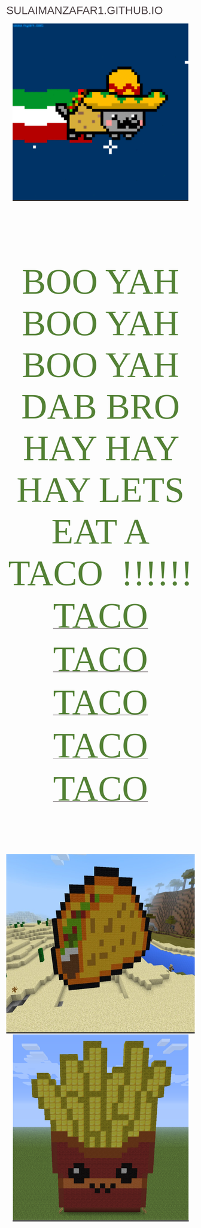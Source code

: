 # sulaimanzafar1.github.io

<html xmlns:v="urn:schemas-microsoft-com:vml"
xmlns:o="urn:schemas-microsoft-com:office:office"
xmlns:w="urn:schemas-microsoft-com:office:word"
xmlns:m="http://schemas.microsoft.com/office/2004/12/omml"
xmlns="http://www.w3.org/TR/REC-html40">

<head>
<meta http-equiv=Content-Type content="text/html; charset=unicode">
<meta name=ProgId content=Word.Document>
<meta name=Generator content="Microsoft Word 15">
<meta name=Originator content="Microsoft Word 15">
<link rel=File-List href="blackninja_website.fld/filelist.xml">
<link rel=Edit-Time-Data href="blackninja_website.fld/editdata.mso">
<!--[if !mso]>
<style>
v\:* {behavior:url(#default#VML);}
o\:* {behavior:url(#default#VML);}
w\:* {behavior:url(#default#VML);}
.shape {behavior:url(#default#VML);}
</style>
<![endif]-->
<link rel=themeData href="blackninja_website.fld/themedata.thmx">
<link rel=colorSchemeMapping
href="blackninja_website.fld/colorschememapping.xml">
<!--[if gte mso 9]><xml>
 <w:WordDocument>
  <w:SpellingState>Clean</w:SpellingState>
  <w:TrackMoves>false</w:TrackMoves>
  <w:TrackFormatting/>
  <w:ValidateAgainstSchemas/>
  <w:SaveIfXMLInvalid>false</w:SaveIfXMLInvalid>
  <w:IgnoreMixedContent>false</w:IgnoreMixedContent>
  <w:AlwaysShowPlaceholderText>false</w:AlwaysShowPlaceholderText>
  <w:DoNotPromoteQF/>
  <w:LidThemeOther>EN-US</w:LidThemeOther>
  <w:LidThemeAsian>X-NONE</w:LidThemeAsian>
  <w:LidThemeComplexScript>X-NONE</w:LidThemeComplexScript>
  <w:Compatibility>
   <w:BreakWrappedTables/>
   <w:SplitPgBreakAndParaMark/>
  </w:Compatibility>
  <w:BrowserLevel>MicrosoftInternetExplorer4</w:BrowserLevel>
  <m:mathPr>
   <m:mathFont m:val="Cambria Math"/>
   <m:brkBin m:val="before"/>
   <m:brkBinSub m:val="&#45;-"/>
   <m:smallFrac m:val="off"/>
   <m:dispDef/>
   <m:lMargin m:val="0"/>
   <m:rMargin m:val="0"/>
   <m:defJc m:val="centerGroup"/>
   <m:wrapIndent m:val="1440"/>
   <m:intLim m:val="subSup"/>
   <m:naryLim m:val="undOvr"/>
  </m:mathPr></w:WordDocument>
</xml><![endif]--><!--[if gte mso 9]><xml>
 <w:LatentStyles DefLockedState="false" DefUnhideWhenUsed="false"
  DefSemiHidden="false" DefQFormat="false" DefPriority="99"
  LatentStyleCount="375">
  <w:LsdException Locked="false" Priority="0" QFormat="true" Name="Normal"/>
  <w:LsdException Locked="false" Priority="9" QFormat="true" Name="heading 1"/>
  <w:LsdException Locked="false" Priority="9" QFormat="true" Name="heading 2"/>
  <w:LsdException Locked="false" Priority="9" QFormat="true" Name="heading 3"/>
  <w:LsdException Locked="false" Priority="9" QFormat="true" Name="heading 4"/>
  <w:LsdException Locked="false" Priority="9" QFormat="true" Name="heading 5"/>
  <w:LsdException Locked="false" Priority="9" QFormat="true" Name="heading 6"/>
  <w:LsdException Locked="false" Priority="9" QFormat="true" Name="heading 7"/>
  <w:LsdException Locked="false" Priority="9" QFormat="true" Name="heading 8"/>
  <w:LsdException Locked="false" Priority="9" QFormat="true" Name="heading 9"/>
  <w:LsdException Locked="false" SemiHidden="true" UnhideWhenUsed="true"
   Name="index 1"/>
  <w:LsdException Locked="false" SemiHidden="true" UnhideWhenUsed="true"
   Name="index 2"/>
  <w:LsdException Locked="false" SemiHidden="true" UnhideWhenUsed="true"
   Name="index 3"/>
  <w:LsdException Locked="false" SemiHidden="true" UnhideWhenUsed="true"
   Name="index 4"/>
  <w:LsdException Locked="false" SemiHidden="true" UnhideWhenUsed="true"
   Name="index 5"/>
  <w:LsdException Locked="false" SemiHidden="true" UnhideWhenUsed="true"
   Name="index 6"/>
  <w:LsdException Locked="false" SemiHidden="true" UnhideWhenUsed="true"
   Name="index 7"/>
  <w:LsdException Locked="false" SemiHidden="true" UnhideWhenUsed="true"
   Name="index 8"/>
  <w:LsdException Locked="false" SemiHidden="true" UnhideWhenUsed="true"
   Name="index 9"/>
  <w:LsdException Locked="false" Priority="39" SemiHidden="true"
   UnhideWhenUsed="true" Name="toc 1"/>
  <w:LsdException Locked="false" Priority="39" SemiHidden="true"
   UnhideWhenUsed="true" Name="toc 2"/>
  <w:LsdException Locked="false" Priority="39" SemiHidden="true"
   UnhideWhenUsed="true" Name="toc 3"/>
  <w:LsdException Locked="false" Priority="39" SemiHidden="true"
   UnhideWhenUsed="true" Name="toc 4"/>
  <w:LsdException Locked="false" Priority="39" SemiHidden="true"
   UnhideWhenUsed="true" Name="toc 5"/>
  <w:LsdException Locked="false" Priority="39" SemiHidden="true"
   UnhideWhenUsed="true" Name="toc 6"/>
  <w:LsdException Locked="false" Priority="39" SemiHidden="true"
   UnhideWhenUsed="true" Name="toc 7"/>
  <w:LsdException Locked="false" Priority="39" SemiHidden="true"
   UnhideWhenUsed="true" Name="toc 8"/>
  <w:LsdException Locked="false" Priority="39" SemiHidden="true"
   UnhideWhenUsed="true" Name="toc 9"/>
  <w:LsdException Locked="false" SemiHidden="true" UnhideWhenUsed="true"
   Name="Normal Indent"/>
  <w:LsdException Locked="false" SemiHidden="true" UnhideWhenUsed="true"
   Name="footnote text"/>
  <w:LsdException Locked="false" SemiHidden="true" UnhideWhenUsed="true"
   Name="annotation text"/>
  <w:LsdException Locked="false" SemiHidden="true" UnhideWhenUsed="true"
   Name="header"/>
  <w:LsdException Locked="false" SemiHidden="true" UnhideWhenUsed="true"
   Name="footer"/>
  <w:LsdException Locked="false" SemiHidden="true" UnhideWhenUsed="true"
   Name="index heading"/>
  <w:LsdException Locked="false" Priority="35" QFormat="true" Name="caption"/>
  <w:LsdException Locked="false" SemiHidden="true" UnhideWhenUsed="true"
   Name="table of figures"/>
  <w:LsdException Locked="false" SemiHidden="true" UnhideWhenUsed="true"
   Name="envelope address"/>
  <w:LsdException Locked="false" SemiHidden="true" UnhideWhenUsed="true"
   Name="envelope return"/>
  <w:LsdException Locked="false" SemiHidden="true" UnhideWhenUsed="true"
   Name="footnote reference"/>
  <w:LsdException Locked="false" SemiHidden="true" UnhideWhenUsed="true"
   Name="annotation reference"/>
  <w:LsdException Locked="false" SemiHidden="true" UnhideWhenUsed="true"
   Name="line number"/>
  <w:LsdException Locked="false" SemiHidden="true" UnhideWhenUsed="true"
   Name="page number"/>
  <w:LsdException Locked="false" SemiHidden="true" UnhideWhenUsed="true"
   Name="endnote reference"/>
  <w:LsdException Locked="false" SemiHidden="true" UnhideWhenUsed="true"
   Name="endnote text"/>
  <w:LsdException Locked="false" SemiHidden="true" UnhideWhenUsed="true"
   Name="table of authorities"/>
  <w:LsdException Locked="false" SemiHidden="true" UnhideWhenUsed="true"
   Name="macro"/>
  <w:LsdException Locked="false" SemiHidden="true" UnhideWhenUsed="true"
   Name="toa heading"/>
  <w:LsdException Locked="false" SemiHidden="true" UnhideWhenUsed="true"
   Name="List"/>
  <w:LsdException Locked="false" SemiHidden="true" UnhideWhenUsed="true"
   Name="List Bullet"/>
  <w:LsdException Locked="false" SemiHidden="true" UnhideWhenUsed="true"
   Name="List Number"/>
  <w:LsdException Locked="false" SemiHidden="true" UnhideWhenUsed="true"
   Name="List 2"/>
  <w:LsdException Locked="false" SemiHidden="true" UnhideWhenUsed="true"
   Name="List 3"/>
  <w:LsdException Locked="false" SemiHidden="true" UnhideWhenUsed="true"
   Name="List 4"/>
  <w:LsdException Locked="false" SemiHidden="true" UnhideWhenUsed="true"
   Name="List 5"/>
  <w:LsdException Locked="false" SemiHidden="true" UnhideWhenUsed="true"
   Name="List Bullet 2"/>
  <w:LsdException Locked="false" SemiHidden="true" UnhideWhenUsed="true"
   Name="List Bullet 3"/>
  <w:LsdException Locked="false" SemiHidden="true" UnhideWhenUsed="true"
   Name="List Bullet 4"/>
  <w:LsdException Locked="false" SemiHidden="true" UnhideWhenUsed="true"
   Name="List Bullet 5"/>
  <w:LsdException Locked="false" SemiHidden="true" UnhideWhenUsed="true"
   Name="List Number 2"/>
  <w:LsdException Locked="false" SemiHidden="true" UnhideWhenUsed="true"
   Name="List Number 3"/>
  <w:LsdException Locked="false" SemiHidden="true" UnhideWhenUsed="true"
   Name="List Number 4"/>
  <w:LsdException Locked="false" SemiHidden="true" UnhideWhenUsed="true"
   Name="List Number 5"/>
  <w:LsdException Locked="false" Priority="10" QFormat="true" Name="Title"/>
  <w:LsdException Locked="false" SemiHidden="true" UnhideWhenUsed="true"
   Name="Closing"/>
  <w:LsdException Locked="false" SemiHidden="true" UnhideWhenUsed="true"
   Name="Signature"/>
  <w:LsdException Locked="false" Priority="1" SemiHidden="true"
   UnhideWhenUsed="true" Name="Default Paragraph Font"/>
  <w:LsdException Locked="false" SemiHidden="true" UnhideWhenUsed="true"
   Name="Body Text"/>
  <w:LsdException Locked="false" SemiHidden="true" UnhideWhenUsed="true"
   Name="Body Text Indent"/>
  <w:LsdException Locked="false" SemiHidden="true" UnhideWhenUsed="true"
   Name="List Continue"/>
  <w:LsdException Locked="false" SemiHidden="true" UnhideWhenUsed="true"
   Name="List Continue 2"/>
  <w:LsdException Locked="false" SemiHidden="true" UnhideWhenUsed="true"
   Name="List Continue 3"/>
  <w:LsdException Locked="false" SemiHidden="true" UnhideWhenUsed="true"
   Name="List Continue 4"/>
  <w:LsdException Locked="false" SemiHidden="true" UnhideWhenUsed="true"
   Name="List Continue 5"/>
  <w:LsdException Locked="false" SemiHidden="true" UnhideWhenUsed="true"
   Name="Message Header"/>
  <w:LsdException Locked="false" Priority="11" QFormat="true" Name="Subtitle"/>
  <w:LsdException Locked="false" SemiHidden="true" UnhideWhenUsed="true"
   Name="Salutation"/>
  <w:LsdException Locked="false" SemiHidden="true" UnhideWhenUsed="true"
   Name="Date"/>
  <w:LsdException Locked="false" SemiHidden="true" UnhideWhenUsed="true"
   Name="Body Text First Indent"/>
  <w:LsdException Locked="false" SemiHidden="true" UnhideWhenUsed="true"
   Name="Body Text First Indent 2"/>
  <w:LsdException Locked="false" SemiHidden="true" UnhideWhenUsed="true"
   Name="Note Heading"/>
  <w:LsdException Locked="false" SemiHidden="true" UnhideWhenUsed="true"
   Name="Body Text 2"/>
  <w:LsdException Locked="false" SemiHidden="true" UnhideWhenUsed="true"
   Name="Body Text 3"/>
  <w:LsdException Locked="false" SemiHidden="true" UnhideWhenUsed="true"
   Name="Body Text Indent 2"/>
  <w:LsdException Locked="false" SemiHidden="true" UnhideWhenUsed="true"
   Name="Body Text Indent 3"/>
  <w:LsdException Locked="false" SemiHidden="true" UnhideWhenUsed="true"
   Name="Block Text"/>
  <w:LsdException Locked="false" SemiHidden="true" UnhideWhenUsed="true"
   Name="Hyperlink"/>
  <w:LsdException Locked="false" SemiHidden="true" UnhideWhenUsed="true"
   Name="FollowedHyperlink"/>
  <w:LsdException Locked="false" Priority="22" QFormat="true" Name="Strong"/>
  <w:LsdException Locked="false" Priority="20" QFormat="true" Name="Emphasis"/>
  <w:LsdException Locked="false" SemiHidden="true" UnhideWhenUsed="true"
   Name="Document Map"/>
  <w:LsdException Locked="false" SemiHidden="true" UnhideWhenUsed="true"
   Name="Plain Text"/>
  <w:LsdException Locked="false" SemiHidden="true" UnhideWhenUsed="true"
   Name="E-mail Signature"/>
  <w:LsdException Locked="false" SemiHidden="true" UnhideWhenUsed="true"
   Name="HTML Top of Form"/>
  <w:LsdException Locked="false" SemiHidden="true" UnhideWhenUsed="true"
   Name="HTML Bottom of Form"/>
  <w:LsdException Locked="false" SemiHidden="true" UnhideWhenUsed="true"
   Name="Normal (Web)"/>
  <w:LsdException Locked="false" SemiHidden="true" UnhideWhenUsed="true"
   Name="HTML Acronym"/>
  <w:LsdException Locked="false" SemiHidden="true" UnhideWhenUsed="true"
   Name="HTML Address"/>
  <w:LsdException Locked="false" SemiHidden="true" UnhideWhenUsed="true"
   Name="HTML Cite"/>
  <w:LsdException Locked="false" SemiHidden="true" UnhideWhenUsed="true"
   Name="HTML Code"/>
  <w:LsdException Locked="false" SemiHidden="true" UnhideWhenUsed="true"
   Name="HTML Definition"/>
  <w:LsdException Locked="false" SemiHidden="true" UnhideWhenUsed="true"
   Name="HTML Keyboard"/>
  <w:LsdException Locked="false" SemiHidden="true" UnhideWhenUsed="true"
   Name="HTML Preformatted"/>
  <w:LsdException Locked="false" SemiHidden="true" UnhideWhenUsed="true"
   Name="HTML Sample"/>
  <w:LsdException Locked="false" SemiHidden="true" UnhideWhenUsed="true"
   Name="HTML Typewriter"/>
  <w:LsdException Locked="false" SemiHidden="true" UnhideWhenUsed="true"
   Name="HTML Variable"/>
  <w:LsdException Locked="false" SemiHidden="true" UnhideWhenUsed="true"
   Name="Normal Table"/>
  <w:LsdException Locked="false" SemiHidden="true" UnhideWhenUsed="true"
   Name="annotation subject"/>
  <w:LsdException Locked="false" SemiHidden="true" UnhideWhenUsed="true"
   Name="No List"/>
  <w:LsdException Locked="false" SemiHidden="true" UnhideWhenUsed="true"
   Name="Outline List 1"/>
  <w:LsdException Locked="false" SemiHidden="true" UnhideWhenUsed="true"
   Name="Outline List 2"/>
  <w:LsdException Locked="false" SemiHidden="true" UnhideWhenUsed="true"
   Name="Outline List 3"/>
  <w:LsdException Locked="false" SemiHidden="true" UnhideWhenUsed="true"
   Name="Table Simple 1"/>
  <w:LsdException Locked="false" SemiHidden="true" UnhideWhenUsed="true"
   Name="Table Simple 2"/>
  <w:LsdException Locked="false" SemiHidden="true" UnhideWhenUsed="true"
   Name="Table Simple 3"/>
  <w:LsdException Locked="false" SemiHidden="true" UnhideWhenUsed="true"
   Name="Table Classic 1"/>
  <w:LsdException Locked="false" SemiHidden="true" UnhideWhenUsed="true"
   Name="Table Classic 2"/>
  <w:LsdException Locked="false" SemiHidden="true" UnhideWhenUsed="true"
   Name="Table Classic 3"/>
  <w:LsdException Locked="false" SemiHidden="true" UnhideWhenUsed="true"
   Name="Table Classic 4"/>
  <w:LsdException Locked="false" SemiHidden="true" UnhideWhenUsed="true"
   Name="Table Colorful 1"/>
  <w:LsdException Locked="false" SemiHidden="true" UnhideWhenUsed="true"
   Name="Table Colorful 2"/>
  <w:LsdException Locked="false" SemiHidden="true" UnhideWhenUsed="true"
   Name="Table Colorful 3"/>
  <w:LsdException Locked="false" SemiHidden="true" UnhideWhenUsed="true"
   Name="Table Columns 1"/>
  <w:LsdException Locked="false" SemiHidden="true" UnhideWhenUsed="true"
   Name="Table Columns 2"/>
  <w:LsdException Locked="false" SemiHidden="true" UnhideWhenUsed="true"
   Name="Table Columns 3"/>
  <w:LsdException Locked="false" SemiHidden="true" UnhideWhenUsed="true"
   Name="Table Columns 4"/>
  <w:LsdException Locked="false" SemiHidden="true" UnhideWhenUsed="true"
   Name="Table Columns 5"/>
  <w:LsdException Locked="false" SemiHidden="true" UnhideWhenUsed="true"
   Name="Table Grid 1"/>
  <w:LsdException Locked="false" SemiHidden="true" UnhideWhenUsed="true"
   Name="Table Grid 2"/>
  <w:LsdException Locked="false" SemiHidden="true" UnhideWhenUsed="true"
   Name="Table Grid 3"/>
  <w:LsdException Locked="false" SemiHidden="true" UnhideWhenUsed="true"
   Name="Table Grid 4"/>
  <w:LsdException Locked="false" SemiHidden="true" UnhideWhenUsed="true"
   Name="Table Grid 5"/>
  <w:LsdException Locked="false" SemiHidden="true" UnhideWhenUsed="true"
   Name="Table Grid 6"/>
  <w:LsdException Locked="false" SemiHidden="true" UnhideWhenUsed="true"
   Name="Table Grid 7"/>
  <w:LsdException Locked="false" SemiHidden="true" UnhideWhenUsed="true"
   Name="Table Grid 8"/>
  <w:LsdException Locked="false" SemiHidden="true" UnhideWhenUsed="true"
   Name="Table List 1"/>
  <w:LsdException Locked="false" SemiHidden="true" UnhideWhenUsed="true"
   Name="Table List 2"/>
  <w:LsdException Locked="false" SemiHidden="true" UnhideWhenUsed="true"
   Name="Table List 3"/>
  <w:LsdException Locked="false" SemiHidden="true" UnhideWhenUsed="true"
   Name="Table List 4"/>
  <w:LsdException Locked="false" SemiHidden="true" UnhideWhenUsed="true"
   Name="Table List 5"/>
  <w:LsdException Locked="false" SemiHidden="true" UnhideWhenUsed="true"
   Name="Table List 6"/>
  <w:LsdException Locked="false" SemiHidden="true" UnhideWhenUsed="true"
   Name="Table List 7"/>
  <w:LsdException Locked="false" SemiHidden="true" UnhideWhenUsed="true"
   Name="Table List 8"/>
  <w:LsdException Locked="false" SemiHidden="true" UnhideWhenUsed="true"
   Name="Table 3D effects 1"/>
  <w:LsdException Locked="false" SemiHidden="true" UnhideWhenUsed="true"
   Name="Table 3D effects 2"/>
  <w:LsdException Locked="false" SemiHidden="true" UnhideWhenUsed="true"
   Name="Table 3D effects 3"/>
  <w:LsdException Locked="false" SemiHidden="true" UnhideWhenUsed="true"
   Name="Table Contemporary"/>
  <w:LsdException Locked="false" SemiHidden="true" UnhideWhenUsed="true"
   Name="Table Elegant"/>
  <w:LsdException Locked="false" SemiHidden="true" UnhideWhenUsed="true"
   Name="Table Professional"/>
  <w:LsdException Locked="false" SemiHidden="true" UnhideWhenUsed="true"
   Name="Table Subtle 1"/>
  <w:LsdException Locked="false" SemiHidden="true" UnhideWhenUsed="true"
   Name="Table Subtle 2"/>
  <w:LsdException Locked="false" SemiHidden="true" UnhideWhenUsed="true"
   Name="Table Web 1"/>
  <w:LsdException Locked="false" SemiHidden="true" UnhideWhenUsed="true"
   Name="Table Web 2"/>
  <w:LsdException Locked="false" SemiHidden="true" UnhideWhenUsed="true"
   Name="Table Web 3"/>
  <w:LsdException Locked="false" SemiHidden="true" UnhideWhenUsed="true"
   Name="Balloon Text"/>
  <w:LsdException Locked="false" Priority="39" Name="Table Grid"/>
  <w:LsdException Locked="false" SemiHidden="true" UnhideWhenUsed="true"
   Name="Table Theme"/>
  <w:LsdException Locked="false" SemiHidden="true" Name="Placeholder Text"/>
  <w:LsdException Locked="false" Priority="1" QFormat="true" Name="No Spacing"/>
  <w:LsdException Locked="false" Priority="60" Name="Light Shading"/>
  <w:LsdException Locked="false" Priority="61" Name="Light List"/>
  <w:LsdException Locked="false" Priority="62" Name="Light Grid"/>
  <w:LsdException Locked="false" Priority="63" Name="Medium Shading 1"/>
  <w:LsdException Locked="false" Priority="64" Name="Medium Shading 2"/>
  <w:LsdException Locked="false" Priority="65" Name="Medium List 1"/>
  <w:LsdException Locked="false" Priority="66" Name="Medium List 2"/>
  <w:LsdException Locked="false" Priority="67" Name="Medium Grid 1"/>
  <w:LsdException Locked="false" Priority="68" Name="Medium Grid 2"/>
  <w:LsdException Locked="false" Priority="69" Name="Medium Grid 3"/>
  <w:LsdException Locked="false" Priority="70" Name="Dark List"/>
  <w:LsdException Locked="false" Priority="71" Name="Colorful Shading"/>
  <w:LsdException Locked="false" Priority="72" Name="Colorful List"/>
  <w:LsdException Locked="false" Priority="73" Name="Colorful Grid"/>
  <w:LsdException Locked="false" Priority="60" Name="Light Shading Accent 1"/>
  <w:LsdException Locked="false" Priority="61" Name="Light List Accent 1"/>
  <w:LsdException Locked="false" Priority="62" Name="Light Grid Accent 1"/>
  <w:LsdException Locked="false" Priority="63" Name="Medium Shading 1 Accent 1"/>
  <w:LsdException Locked="false" Priority="64" Name="Medium Shading 2 Accent 1"/>
  <w:LsdException Locked="false" Priority="65" Name="Medium List 1 Accent 1"/>
  <w:LsdException Locked="false" SemiHidden="true" Name="Revision"/>
  <w:LsdException Locked="false" Priority="34" QFormat="true"
   Name="List Paragraph"/>
  <w:LsdException Locked="false" Priority="29" QFormat="true" Name="Quote"/>
  <w:LsdException Locked="false" Priority="30" QFormat="true"
   Name="Intense Quote"/>
  <w:LsdException Locked="false" Priority="66" Name="Medium List 2 Accent 1"/>
  <w:LsdException Locked="false" Priority="67" Name="Medium Grid 1 Accent 1"/>
  <w:LsdException Locked="false" Priority="68" Name="Medium Grid 2 Accent 1"/>
  <w:LsdException Locked="false" Priority="69" Name="Medium Grid 3 Accent 1"/>
  <w:LsdException Locked="false" Priority="70" Name="Dark List Accent 1"/>
  <w:LsdException Locked="false" Priority="71" Name="Colorful Shading Accent 1"/>
  <w:LsdException Locked="false" Priority="72" Name="Colorful List Accent 1"/>
  <w:LsdException Locked="false" Priority="73" Name="Colorful Grid Accent 1"/>
  <w:LsdException Locked="false" Priority="60" Name="Light Shading Accent 2"/>
  <w:LsdException Locked="false" Priority="61" Name="Light List Accent 2"/>
  <w:LsdException Locked="false" Priority="62" Name="Light Grid Accent 2"/>
  <w:LsdException Locked="false" Priority="63" Name="Medium Shading 1 Accent 2"/>
  <w:LsdException Locked="false" Priority="64" Name="Medium Shading 2 Accent 2"/>
  <w:LsdException Locked="false" Priority="65" Name="Medium List 1 Accent 2"/>
  <w:LsdException Locked="false" Priority="66" Name="Medium List 2 Accent 2"/>
  <w:LsdException Locked="false" Priority="67" Name="Medium Grid 1 Accent 2"/>
  <w:LsdException Locked="false" Priority="68" Name="Medium Grid 2 Accent 2"/>
  <w:LsdException Locked="false" Priority="69" Name="Medium Grid 3 Accent 2"/>
  <w:LsdException Locked="false" Priority="70" Name="Dark List Accent 2"/>
  <w:LsdException Locked="false" Priority="71" Name="Colorful Shading Accent 2"/>
  <w:LsdException Locked="false" Priority="72" Name="Colorful List Accent 2"/>
  <w:LsdException Locked="false" Priority="73" Name="Colorful Grid Accent 2"/>
  <w:LsdException Locked="false" Priority="60" Name="Light Shading Accent 3"/>
  <w:LsdException Locked="false" Priority="61" Name="Light List Accent 3"/>
  <w:LsdException Locked="false" Priority="62" Name="Light Grid Accent 3"/>
  <w:LsdException Locked="false" Priority="63" Name="Medium Shading 1 Accent 3"/>
  <w:LsdException Locked="false" Priority="64" Name="Medium Shading 2 Accent 3"/>
  <w:LsdException Locked="false" Priority="65" Name="Medium List 1 Accent 3"/>
  <w:LsdException Locked="false" Priority="66" Name="Medium List 2 Accent 3"/>
  <w:LsdException Locked="false" Priority="67" Name="Medium Grid 1 Accent 3"/>
  <w:LsdException Locked="false" Priority="68" Name="Medium Grid 2 Accent 3"/>
  <w:LsdException Locked="false" Priority="69" Name="Medium Grid 3 Accent 3"/>
  <w:LsdException Locked="false" Priority="70" Name="Dark List Accent 3"/>
  <w:LsdException Locked="false" Priority="71" Name="Colorful Shading Accent 3"/>
  <w:LsdException Locked="false" Priority="72" Name="Colorful List Accent 3"/>
  <w:LsdException Locked="false" Priority="73" Name="Colorful Grid Accent 3"/>
  <w:LsdException Locked="false" Priority="60" Name="Light Shading Accent 4"/>
  <w:LsdException Locked="false" Priority="61" Name="Light List Accent 4"/>
  <w:LsdException Locked="false" Priority="62" Name="Light Grid Accent 4"/>
  <w:LsdException Locked="false" Priority="63" Name="Medium Shading 1 Accent 4"/>
  <w:LsdException Locked="false" Priority="64" Name="Medium Shading 2 Accent 4"/>
  <w:LsdException Locked="false" Priority="65" Name="Medium List 1 Accent 4"/>
  <w:LsdException Locked="false" Priority="66" Name="Medium List 2 Accent 4"/>
  <w:LsdException Locked="false" Priority="67" Name="Medium Grid 1 Accent 4"/>
  <w:LsdException Locked="false" Priority="68" Name="Medium Grid 2 Accent 4"/>
  <w:LsdException Locked="false" Priority="69" Name="Medium Grid 3 Accent 4"/>
  <w:LsdException Locked="false" Priority="70" Name="Dark List Accent 4"/>
  <w:LsdException Locked="false" Priority="71" Name="Colorful Shading Accent 4"/>
  <w:LsdException Locked="false" Priority="72" Name="Colorful List Accent 4"/>
  <w:LsdException Locked="false" Priority="73" Name="Colorful Grid Accent 4"/>
  <w:LsdException Locked="false" Priority="60" Name="Light Shading Accent 5"/>
  <w:LsdException Locked="false" Priority="61" Name="Light List Accent 5"/>
  <w:LsdException Locked="false" Priority="62" Name="Light Grid Accent 5"/>
  <w:LsdException Locked="false" Priority="63" Name="Medium Shading 1 Accent 5"/>
  <w:LsdException Locked="false" Priority="64" Name="Medium Shading 2 Accent 5"/>
  <w:LsdException Locked="false" Priority="65" Name="Medium List 1 Accent 5"/>
  <w:LsdException Locked="false" Priority="66" Name="Medium List 2 Accent 5"/>
  <w:LsdException Locked="false" Priority="67" Name="Medium Grid 1 Accent 5"/>
  <w:LsdException Locked="false" Priority="68" Name="Medium Grid 2 Accent 5"/>
  <w:LsdException Locked="false" Priority="69" Name="Medium Grid 3 Accent 5"/>
  <w:LsdException Locked="false" Priority="70" Name="Dark List Accent 5"/>
  <w:LsdException Locked="false" Priority="71" Name="Colorful Shading Accent 5"/>
  <w:LsdException Locked="false" Priority="72" Name="Colorful List Accent 5"/>
  <w:LsdException Locked="false" Priority="73" Name="Colorful Grid Accent 5"/>
  <w:LsdException Locked="false" Priority="60" Name="Light Shading Accent 6"/>
  <w:LsdException Locked="false" Priority="61" Name="Light List Accent 6"/>
  <w:LsdException Locked="false" Priority="62" Name="Light Grid Accent 6"/>
  <w:LsdException Locked="false" Priority="63" Name="Medium Shading 1 Accent 6"/>
  <w:LsdException Locked="false" Priority="64" Name="Medium Shading 2 Accent 6"/>
  <w:LsdException Locked="false" Priority="65" Name="Medium List 1 Accent 6"/>
  <w:LsdException Locked="false" Priority="66" Name="Medium List 2 Accent 6"/>
  <w:LsdException Locked="false" Priority="67" Name="Medium Grid 1 Accent 6"/>
  <w:LsdException Locked="false" Priority="68" Name="Medium Grid 2 Accent 6"/>
  <w:LsdException Locked="false" Priority="69" Name="Medium Grid 3 Accent 6"/>
  <w:LsdException Locked="false" Priority="70" Name="Dark List Accent 6"/>
  <w:LsdException Locked="false" Priority="71" Name="Colorful Shading Accent 6"/>
  <w:LsdException Locked="false" Priority="72" Name="Colorful List Accent 6"/>
  <w:LsdException Locked="false" Priority="73" Name="Colorful Grid Accent 6"/>
  <w:LsdException Locked="false" Priority="19" QFormat="true"
   Name="Subtle Emphasis"/>
  <w:LsdException Locked="false" Priority="21" QFormat="true"
   Name="Intense Emphasis"/>
  <w:LsdException Locked="false" Priority="31" QFormat="true"
   Name="Subtle Reference"/>
  <w:LsdException Locked="false" Priority="32" QFormat="true"
   Name="Intense Reference"/>
  <w:LsdException Locked="false" Priority="33" QFormat="true" Name="Book Title"/>
  <w:LsdException Locked="false" Priority="37" SemiHidden="true"
   UnhideWhenUsed="true" Name="Bibliography"/>
  <w:LsdException Locked="false" Priority="39" QFormat="true" Name="TOC Heading"/>
  <w:LsdException Locked="false" Priority="41" Name="Plain Table 1"/>
  <w:LsdException Locked="false" Priority="42" Name="Plain Table 2"/>
  <w:LsdException Locked="false" Priority="43" Name="Plain Table 3"/>
  <w:LsdException Locked="false" Priority="44" Name="Plain Table 4"/>
  <w:LsdException Locked="false" Priority="45" Name="Plain Table 5"/>
  <w:LsdException Locked="false" Priority="40" Name="Grid Table Light"/>
  <w:LsdException Locked="false" Priority="46" Name="Grid Table 1 Light"/>
  <w:LsdException Locked="false" Priority="47" Name="Grid Table 2"/>
  <w:LsdException Locked="false" Priority="48" Name="Grid Table 3"/>
  <w:LsdException Locked="false" Priority="49" Name="Grid Table 4"/>
  <w:LsdException Locked="false" Priority="50" Name="Grid Table 5 Dark"/>
  <w:LsdException Locked="false" Priority="51" Name="Grid Table 6 Colorful"/>
  <w:LsdException Locked="false" Priority="52" Name="Grid Table 7 Colorful"/>
  <w:LsdException Locked="false" Priority="46"
   Name="Grid Table 1 Light Accent 1"/>
  <w:LsdException Locked="false" Priority="47" Name="Grid Table 2 Accent 1"/>
  <w:LsdException Locked="false" Priority="48" Name="Grid Table 3 Accent 1"/>
  <w:LsdException Locked="false" Priority="49" Name="Grid Table 4 Accent 1"/>
  <w:LsdException Locked="false" Priority="50" Name="Grid Table 5 Dark Accent 1"/>
  <w:LsdException Locked="false" Priority="51"
   Name="Grid Table 6 Colorful Accent 1"/>
  <w:LsdException Locked="false" Priority="52"
   Name="Grid Table 7 Colorful Accent 1"/>
  <w:LsdException Locked="false" Priority="46"
   Name="Grid Table 1 Light Accent 2"/>
  <w:LsdException Locked="false" Priority="47" Name="Grid Table 2 Accent 2"/>
  <w:LsdException Locked="false" Priority="48" Name="Grid Table 3 Accent 2"/>
  <w:LsdException Locked="false" Priority="49" Name="Grid Table 4 Accent 2"/>
  <w:LsdException Locked="false" Priority="50" Name="Grid Table 5 Dark Accent 2"/>
  <w:LsdException Locked="false" Priority="51"
   Name="Grid Table 6 Colorful Accent 2"/>
  <w:LsdException Locked="false" Priority="52"
   Name="Grid Table 7 Colorful Accent 2"/>
  <w:LsdException Locked="false" Priority="46"
   Name="Grid Table 1 Light Accent 3"/>
  <w:LsdException Locked="false" Priority="47" Name="Grid Table 2 Accent 3"/>
  <w:LsdException Locked="false" Priority="48" Name="Grid Table 3 Accent 3"/>
  <w:LsdException Locked="false" Priority="49" Name="Grid Table 4 Accent 3"/>
  <w:LsdException Locked="false" Priority="50" Name="Grid Table 5 Dark Accent 3"/>
  <w:LsdException Locked="false" Priority="51"
   Name="Grid Table 6 Colorful Accent 3"/>
  <w:LsdException Locked="false" Priority="52"
   Name="Grid Table 7 Colorful Accent 3"/>
  <w:LsdException Locked="false" Priority="46"
   Name="Grid Table 1 Light Accent 4"/>
  <w:LsdException Locked="false" Priority="47" Name="Grid Table 2 Accent 4"/>
  <w:LsdException Locked="false" Priority="48" Name="Grid Table 3 Accent 4"/>
  <w:LsdException Locked="false" Priority="49" Name="Grid Table 4 Accent 4"/>
  <w:LsdException Locked="false" Priority="50" Name="Grid Table 5 Dark Accent 4"/>
  <w:LsdException Locked="false" Priority="51"
   Name="Grid Table 6 Colorful Accent 4"/>
  <w:LsdException Locked="false" Priority="52"
   Name="Grid Table 7 Colorful Accent 4"/>
  <w:LsdException Locked="false" Priority="46"
   Name="Grid Table 1 Light Accent 5"/>
  <w:LsdException Locked="false" Priority="47" Name="Grid Table 2 Accent 5"/>
  <w:LsdException Locked="false" Priority="48" Name="Grid Table 3 Accent 5"/>
  <w:LsdException Locked="false" Priority="49" Name="Grid Table 4 Accent 5"/>
  <w:LsdException Locked="false" Priority="50" Name="Grid Table 5 Dark Accent 5"/>
  <w:LsdException Locked="false" Priority="51"
   Name="Grid Table 6 Colorful Accent 5"/>
  <w:LsdException Locked="false" Priority="52"
   Name="Grid Table 7 Colorful Accent 5"/>
  <w:LsdException Locked="false" Priority="46"
   Name="Grid Table 1 Light Accent 6"/>
  <w:LsdException Locked="false" Priority="47" Name="Grid Table 2 Accent 6"/>
  <w:LsdException Locked="false" Priority="48" Name="Grid Table 3 Accent 6"/>
  <w:LsdException Locked="false" Priority="49" Name="Grid Table 4 Accent 6"/>
  <w:LsdException Locked="false" Priority="50" Name="Grid Table 5 Dark Accent 6"/>
  <w:LsdException Locked="false" Priority="51"
   Name="Grid Table 6 Colorful Accent 6"/>
  <w:LsdException Locked="false" Priority="52"
   Name="Grid Table 7 Colorful Accent 6"/>
  <w:LsdException Locked="false" Priority="46" Name="List Table 1 Light"/>
  <w:LsdException Locked="false" Priority="47" Name="List Table 2"/>
  <w:LsdException Locked="false" Priority="48" Name="List Table 3"/>
  <w:LsdException Locked="false" Priority="49" Name="List Table 4"/>
  <w:LsdException Locked="false" Priority="50" Name="List Table 5 Dark"/>
  <w:LsdException Locked="false" Priority="51" Name="List Table 6 Colorful"/>
  <w:LsdException Locked="false" Priority="52" Name="List Table 7 Colorful"/>
  <w:LsdException Locked="false" Priority="46"
   Name="List Table 1 Light Accent 1"/>
  <w:LsdException Locked="false" Priority="47" Name="List Table 2 Accent 1"/>
  <w:LsdException Locked="false" Priority="48" Name="List Table 3 Accent 1"/>
  <w:LsdException Locked="false" Priority="49" Name="List Table 4 Accent 1"/>
  <w:LsdException Locked="false" Priority="50" Name="List Table 5 Dark Accent 1"/>
  <w:LsdException Locked="false" Priority="51"
   Name="List Table 6 Colorful Accent 1"/>
  <w:LsdException Locked="false" Priority="52"
   Name="List Table 7 Colorful Accent 1"/>
  <w:LsdException Locked="false" Priority="46"
   Name="List Table 1 Light Accent 2"/>
  <w:LsdException Locked="false" Priority="47" Name="List Table 2 Accent 2"/>
  <w:LsdException Locked="false" Priority="48" Name="List Table 3 Accent 2"/>
  <w:LsdException Locked="false" Priority="49" Name="List Table 4 Accent 2"/>
  <w:LsdException Locked="false" Priority="50" Name="List Table 5 Dark Accent 2"/>
  <w:LsdException Locked="false" Priority="51"
   Name="List Table 6 Colorful Accent 2"/>
  <w:LsdException Locked="false" Priority="52"
   Name="List Table 7 Colorful Accent 2"/>
  <w:LsdException Locked="false" Priority="46"
   Name="List Table 1 Light Accent 3"/>
  <w:LsdException Locked="false" Priority="47" Name="List Table 2 Accent 3"/>
  <w:LsdException Locked="false" Priority="48" Name="List Table 3 Accent 3"/>
  <w:LsdException Locked="false" Priority="49" Name="List Table 4 Accent 3"/>
  <w:LsdException Locked="false" Priority="50" Name="List Table 5 Dark Accent 3"/>
  <w:LsdException Locked="false" Priority="51"
   Name="List Table 6 Colorful Accent 3"/>
  <w:LsdException Locked="false" Priority="52"
   Name="List Table 7 Colorful Accent 3"/>
  <w:LsdException Locked="false" Priority="46"
   Name="List Table 1 Light Accent 4"/>
  <w:LsdException Locked="false" Priority="47" Name="List Table 2 Accent 4"/>
  <w:LsdException Locked="false" Priority="48" Name="List Table 3 Accent 4"/>
  <w:LsdException Locked="false" Priority="49" Name="List Table 4 Accent 4"/>
  <w:LsdException Locked="false" Priority="50" Name="List Table 5 Dark Accent 4"/>
  <w:LsdException Locked="false" Priority="51"
   Name="List Table 6 Colorful Accent 4"/>
  <w:LsdException Locked="false" Priority="52"
   Name="List Table 7 Colorful Accent 4"/>
  <w:LsdException Locked="false" Priority="46"
   Name="List Table 1 Light Accent 5"/>
  <w:LsdException Locked="false" Priority="47" Name="List Table 2 Accent 5"/>
  <w:LsdException Locked="false" Priority="48" Name="List Table 3 Accent 5"/>
  <w:LsdException Locked="false" Priority="49" Name="List Table 4 Accent 5"/>
  <w:LsdException Locked="false" Priority="50" Name="List Table 5 Dark Accent 5"/>
  <w:LsdException Locked="false" Priority="51"
   Name="List Table 6 Colorful Accent 5"/>
  <w:LsdException Locked="false" Priority="52"
   Name="List Table 7 Colorful Accent 5"/>
  <w:LsdException Locked="false" Priority="46"
   Name="List Table 1 Light Accent 6"/>
  <w:LsdException Locked="false" Priority="47" Name="List Table 2 Accent 6"/>
  <w:LsdException Locked="false" Priority="48" Name="List Table 3 Accent 6"/>
  <w:LsdException Locked="false" Priority="49" Name="List Table 4 Accent 6"/>
  <w:LsdException Locked="false" Priority="50" Name="List Table 5 Dark Accent 6"/>
  <w:LsdException Locked="false" Priority="51"
   Name="List Table 6 Colorful Accent 6"/>
  <w:LsdException Locked="false" Priority="52"
   Name="List Table 7 Colorful Accent 6"/>
  <w:LsdException Locked="false" SemiHidden="true" UnhideWhenUsed="true"
   Name="Mention"/>
  <w:LsdException Locked="false" SemiHidden="true" UnhideWhenUsed="true"
   Name="Smart Hyperlink"/>
  <w:LsdException Locked="false" SemiHidden="true" UnhideWhenUsed="true"
   Name="Hashtag"/>
  <w:LsdException Locked="false" SemiHidden="true" UnhideWhenUsed="true"
   Name="Unresolved Mention"/>
 </w:LatentStyles>
</xml><![endif]-->
<style>
<!--
 /* Font Definitions */
 @font-face
	{font-family:"Cambria Math";
	panose-1:2 4 5 3 5 4 6 3 2 4;
	mso-font-charset:0;
	mso-generic-font-family:roman;
	mso-font-pitch:variable;
	mso-font-signature:-536870145 1107305727 0 0 415 0;}
@font-face
	{font-family:Tahoma;
	panose-1:2 11 6 4 3 5 4 4 2 4;
	mso-font-charset:0;
	mso-generic-font-family:swiss;
	mso-font-format:other;
	mso-font-pitch:variable;
	mso-font-signature:3 0 0 0 1 0;}
@font-face
	{font-family:"Segoe UI";
	panose-1:2 11 6 4 2 2 2 2 2 4;
	mso-font-charset:0;
	mso-generic-font-family:swiss;
	mso-font-pitch:variable;
	mso-font-signature:3 0 0 0 1 0;}
@font-face
	{font-family:"American Typewriter";
	panose-1:2 9 6 4 2 0 4 2 3 4;
	mso-font-charset:77;
	mso-generic-font-family:roman;
	mso-font-pitch:variable;
	mso-font-signature:-1610612625 25 0 0 273 0;}
 /* Style Definitions */
 p.MsoNormal, li.MsoNormal, div.MsoNormal
	{mso-style-unhide:no;
	mso-style-qformat:yes;
	mso-style-parent:"";
	margin-top:0in;
	margin-right:0in;
	margin-bottom:.25in;
	margin-left:0in;
	line-height:120%;
	mso-pagination:widow-orphan;
	font-size:14.0pt;
	font-family:"Tahoma",sans-serif;
	mso-fareast-font-family:"Times New Roman";
	mso-fareast-theme-font:minor-fareast;
	mso-bidi-font-family:"Times New Roman";
	color:#483E41;}
h1
	{mso-style-priority:9;
	mso-style-unhide:no;
	mso-style-qformat:yes;
	mso-style-link:"Heading 1 Char";
	margin-top:0in;
	margin-right:0in;
	margin-bottom:14.0pt;
	margin-left:0in;
	line-height:110%;
	mso-pagination:widow-orphan;
	page-break-after:avoid;
	mso-outline-level:1;
	font-size:22.0pt;
	font-family:"Tahoma",sans-serif;
	mso-fareast-font-family:"Times New Roman";
	mso-fareast-theme-font:minor-fareast;
	color:#483E41;
	text-transform:uppercase;
	font-weight:normal;}
h2
	{mso-style-priority:9;
	mso-style-unhide:no;
	mso-style-qformat:yes;
	mso-style-link:"Heading 2 Char";
	margin-top:7.0pt;
	margin-right:0in;
	margin-bottom:6.0pt;
	margin-left:0in;
	line-height:110%;
	mso-pagination:widow-orphan;
	page-break-after:avoid;
	mso-outline-level:2;
	font-size:12.0pt;
	font-family:"Tahoma",sans-serif;
	mso-fareast-font-family:"Times New Roman";
	mso-fareast-theme-font:minor-fareast;
	color:#33B7D3;
	text-transform:uppercase;}
h3
	{mso-style-priority:9;
	mso-style-unhide:no;
	mso-style-qformat:yes;
	mso-style-link:"Heading 3 Char";
	margin-top:7.0pt;
	margin-right:0in;
	margin-bottom:6.0pt;
	margin-left:0in;
	line-height:110%;
	mso-pagination:widow-orphan;
	page-break-after:avoid;
	mso-outline-level:3;
	font-size:12.0pt;
	font-family:"Tahoma",sans-serif;
	mso-fareast-font-family:"Times New Roman";
	mso-fareast-theme-font:minor-fareast;
	color:#483E41;
	text-transform:uppercase;}
h4
	{mso-style-priority:9;
	mso-style-unhide:no;
	mso-style-qformat:yes;
	mso-style-link:"Heading 4 Char";
	margin-top:7.0pt;
	margin-right:0in;
	margin-bottom:6.0pt;
	margin-left:0in;
	line-height:110%;
	mso-pagination:widow-orphan;
	page-break-after:avoid;
	mso-outline-level:4;
	font-size:12.0pt;
	font-family:"Tahoma",sans-serif;
	mso-fareast-font-family:"Times New Roman";
	mso-fareast-theme-font:minor-fareast;
	color:#483E41;
	text-transform:uppercase;
	font-weight:normal;}
h5
	{mso-style-priority:9;
	mso-style-unhide:no;
	mso-style-qformat:yes;
	mso-style-link:"Heading 5 Char";
	margin-top:7.0pt;
	margin-right:0in;
	margin-bottom:6.0pt;
	margin-left:0in;
	line-height:110%;
	mso-pagination:widow-orphan;
	page-break-after:avoid;
	mso-outline-level:5;
	font-size:10.0pt;
	font-family:"Tahoma",sans-serif;
	mso-fareast-font-family:"Times New Roman";
	mso-fareast-theme-font:minor-fareast;
	color:#33B7D3;
	text-transform:uppercase;}
h6
	{mso-style-priority:9;
	mso-style-unhide:no;
	mso-style-qformat:yes;
	mso-style-link:"Heading 6 Char";
	margin-top:7.0pt;
	margin-right:0in;
	margin-bottom:6.0pt;
	margin-left:0in;
	line-height:110%;
	mso-pagination:widow-orphan;
	page-break-after:avoid;
	mso-outline-level:6;
	font-size:10.0pt;
	font-family:"Tahoma",sans-serif;
	mso-fareast-font-family:"Times New Roman";
	mso-fareast-theme-font:minor-fareast;
	color:#33B7D3;
	text-transform:uppercase;
	font-weight:normal;}
p.MsoHeading7, li.MsoHeading7, div.MsoHeading7
	{mso-style-priority:9;
	mso-style-unhide:no;
	mso-style-qformat:yes;
	mso-style-link:"Heading 7 Char";
	margin-top:7.0pt;
	margin-right:0in;
	margin-bottom:6.0pt;
	margin-left:0in;
	line-height:110%;
	mso-pagination:widow-orphan;
	page-break-after:avoid;
	mso-outline-level:7;
	font-size:10.0pt;
	font-family:"Tahoma",sans-serif;
	mso-fareast-font-family:"Times New Roman";
	mso-fareast-theme-font:minor-fareast;
	mso-bidi-font-family:"Times New Roman";
	color:#96858A;
	text-transform:uppercase;
	font-weight:bold;}
p.MsoHeading8, li.MsoHeading8, div.MsoHeading8
	{mso-style-priority:9;
	mso-style-unhide:no;
	mso-style-qformat:yes;
	mso-style-link:"Heading 8 Char";
	margin-top:7.0pt;
	margin-right:0in;
	margin-bottom:6.0pt;
	margin-left:0in;
	line-height:110%;
	mso-pagination:widow-orphan;
	page-break-after:avoid;
	mso-outline-level:8;
	font-size:10.0pt;
	font-family:"Tahoma",sans-serif;
	mso-fareast-font-family:"Times New Roman";
	mso-fareast-theme-font:minor-fareast;
	mso-bidi-font-family:"Times New Roman";
	color:#96858A;
	text-transform:uppercase;}
p.MsoHeading9, li.MsoHeading9, div.MsoHeading9
	{mso-style-priority:9;
	mso-style-unhide:no;
	mso-style-qformat:yes;
	mso-style-link:"Heading 9 Char";
	margin-top:7.0pt;
	margin-right:0in;
	margin-bottom:6.0pt;
	margin-left:0in;
	line-height:110%;
	mso-pagination:widow-orphan;
	page-break-after:avoid;
	mso-outline-level:9;
	font-size:8.0pt;
	font-family:"Tahoma",sans-serif;
	mso-fareast-font-family:"Times New Roman";
	mso-fareast-theme-font:minor-fareast;
	mso-bidi-font-family:"Times New Roman";
	color:#33B7D3;
	text-transform:uppercase;
	font-weight:bold;}
p.MsoHeader, li.MsoHeader, div.MsoHeader
	{mso-style-noshow:yes;
	mso-style-priority:99;
	mso-style-link:"Header Char";
	margin:0in;
	margin-bottom:.0001pt;
	mso-pagination:widow-orphan;
	font-size:14.0pt;
	font-family:"Tahoma",sans-serif;
	mso-fareast-font-family:"Times New Roman";
	mso-fareast-theme-font:minor-fareast;
	mso-bidi-font-family:"Times New Roman";
	color:#483E41;}
p.MsoFooter, li.MsoFooter, div.MsoFooter
	{mso-style-noshow:yes;
	mso-style-priority:99;
	mso-style-link:"Footer Char";
	margin:0in;
	margin-bottom:.0001pt;
	mso-pagination:widow-orphan;
	font-size:22.0pt;
	font-family:"Tahoma",sans-serif;
	mso-fareast-font-family:"Times New Roman";
	mso-fareast-theme-font:minor-fareast;
	mso-bidi-font-family:"Times New Roman";
	color:#96858A;}
p.MsoCaption, li.MsoCaption, div.MsoCaption
	{mso-style-priority:35;
	mso-style-unhide:no;
	mso-style-qformat:yes;
	margin-top:0in;
	margin-right:0in;
	margin-bottom:10.0pt;
	margin-left:0in;
	mso-pagination:widow-orphan;
	font-size:10.0pt;
	font-family:"Tahoma",sans-serif;
	mso-fareast-font-family:"Times New Roman";
	mso-fareast-theme-font:minor-fareast;
	mso-bidi-font-family:"Times New Roman";
	color:#483E41;}
p.MsoTitle, li.MsoTitle, div.MsoTitle
	{mso-style-priority:10;
	mso-style-unhide:no;
	mso-style-qformat:yes;
	margin:0in;
	margin-bottom:.0001pt;
	mso-pagination:widow-orphan;
	font-size:44.0pt;
	font-family:"Tahoma",sans-serif;
	mso-fareast-font-family:"Times New Roman";
	mso-fareast-theme-font:minor-fareast;
	mso-bidi-font-family:"Times New Roman";
	color:#483E41;
	text-transform:uppercase;
	font-weight:bold;}
p.MsoSubtitle, li.MsoSubtitle, div.MsoSubtitle
	{mso-style-priority:11;
	mso-style-unhide:no;
	mso-style-qformat:yes;
	margin-top:0in;
	margin-right:0in;
	margin-bottom:13.0pt;
	margin-left:0in;
	line-height:120%;
	mso-pagination:widow-orphan;
	font-size:44.0pt;
	font-family:"Tahoma",sans-serif;
	mso-fareast-font-family:"Times New Roman";
	mso-fareast-theme-font:minor-fareast;
	mso-bidi-font-family:"Times New Roman";
	color:#483E41;
	text-transform:uppercase;}
p.MsoDate, li.MsoDate, div.MsoDate
	{mso-style-noshow:yes;
	mso-style-priority:99;
	mso-style-link:"Date Char";
	margin-top:0in;
	margin-right:0in;
	margin-bottom:14.0pt;
	margin-left:0in;
	mso-pagination:widow-orphan;
	font-size:17.0pt;
	font-family:"Tahoma",sans-serif;
	mso-fareast-font-family:"Times New Roman";
	mso-fareast-theme-font:minor-fareast;
	mso-bidi-font-family:"Times New Roman";
	color:#483E41;
	text-transform:uppercase;
	font-weight:bold;}
a:link, span.MsoHyperlink
	{mso-style-noshow:yes;
	mso-style-priority:99;
	color:blue;
	text-decoration:underline;
	text-underline:single;}
a:visited, span.MsoHyperlinkFollowed
	{mso-style-noshow:yes;
	mso-style-priority:99;
	color:purple;
	text-decoration:underline;
	text-underline:single;}
strong
	{mso-style-priority:22;
	mso-style-unhide:no;
	mso-style-qformat:yes;
	color:#483E41;}
em
	{mso-style-priority:20;
	mso-style-unhide:no;
	mso-style-qformat:yes;
	color:#33B7D3;
	font-style:normal;}
p.MsoAcetate, li.MsoAcetate, div.MsoAcetate
	{mso-style-noshow:yes;
	mso-style-priority:99;
	mso-style-link:"Balloon Text Char";
	margin-top:0in;
	margin-right:0in;
	margin-bottom:.25in;
	margin-left:0in;
	mso-pagination:widow-orphan;
	font-size:9.0pt;
	font-family:"Segoe UI",sans-serif;
	mso-fareast-font-family:"Times New Roman";
	mso-fareast-theme-font:minor-fareast;
	mso-bidi-font-family:"Times New Roman";
	color:#483E41;}
span.MsoPlaceholderText
	{mso-style-noshow:yes;
	mso-style-priority:99;
	mso-style-unhide:no;
	color:gray;}
p.MsoListParagraph, li.MsoListParagraph, div.MsoListParagraph
	{mso-style-priority:34;
	mso-style-unhide:no;
	mso-style-qformat:yes;
	margin-top:0in;
	margin-right:0in;
	margin-bottom:.25in;
	margin-left:.5in;
	line-height:120%;
	mso-pagination:widow-orphan;
	font-size:14.0pt;
	font-family:"Tahoma",sans-serif;
	mso-fareast-font-family:"Times New Roman";
	mso-fareast-theme-font:minor-fareast;
	mso-bidi-font-family:"Times New Roman";
	color:#483E41;}
p.MsoQuote, li.MsoQuote, div.MsoQuote
	{mso-style-priority:29;
	mso-style-unhide:no;
	mso-style-qformat:yes;
	margin-top:13.0pt;
	margin-right:0in;
	margin-bottom:13.0pt;
	margin-left:0in;
	line-height:120%;
	mso-pagination:widow-orphan;
	font-size:20.0pt;
	font-family:"Tahoma",sans-serif;
	mso-fareast-font-family:"Times New Roman";
	mso-fareast-theme-font:minor-fareast;
	mso-bidi-font-family:"Times New Roman";
	color:#483E41;}
p.MsoIntenseQuote, li.MsoIntenseQuote, div.MsoIntenseQuote
	{mso-style-priority:30;
	mso-style-unhide:no;
	mso-style-qformat:yes;
	margin-top:13.0pt;
	margin-right:0in;
	margin-bottom:13.0pt;
	margin-left:0in;
	line-height:120%;
	mso-pagination:widow-orphan;
	font-size:20.0pt;
	font-family:"Tahoma",sans-serif;
	mso-fareast-font-family:"Times New Roman";
	mso-fareast-theme-font:minor-fareast;
	mso-bidi-font-family:"Times New Roman";
	color:#33B7D3;}
span.MsoSubtleEmphasis
	{mso-style-priority:19;
	mso-style-unhide:no;
	mso-style-qformat:yes;
	color:#96858A;
	font-weight:normal;
	font-style:normal;}
span.MsoIntenseEmphasis
	{mso-style-priority:21;
	mso-style-unhide:no;
	mso-style-qformat:yes;
	color:#33B7D3;
	font-weight:bold;
	font-style:normal;}
span.MsoSubtleReference
	{mso-style-priority:31;
	mso-style-unhide:no;
	mso-style-qformat:yes;
	font-variant:normal !important;
	color:#483E41;
	text-transform:uppercase;}
span.MsoIntenseReference
	{mso-style-priority:32;
	mso-style-unhide:no;
	mso-style-qformat:yes;
	font-variant:normal !important;
	color:#483E41;
	text-transform:uppercase;
	letter-spacing:0pt;
	font-weight:bold;}
span.MsoBookTitle
	{mso-style-priority:33;
	mso-style-unhide:no;
	mso-style-qformat:yes;
	font-family:"Tahoma",sans-serif;
	mso-ascii-font-family:Tahoma;
	mso-hansi-font-family:Tahoma;
	letter-spacing:0pt;
	font-weight:normal;
	font-style:normal;
	text-decoration:underline;
	text-underline:single;}
p.MsoTocHeading, li.MsoTocHeading, div.MsoTocHeading
	{mso-style-priority:39;
	mso-style-unhide:no;
	mso-style-qformat:yes;
	margin-top:0in;
	margin-right:0in;
	margin-bottom:14.0pt;
	margin-left:0in;
	line-height:110%;
	mso-pagination:widow-orphan;
	page-break-after:avoid;
	font-size:22.0pt;
	font-family:"Tahoma",sans-serif;
	mso-fareast-font-family:"Times New Roman";
	mso-fareast-theme-font:minor-fareast;
	mso-bidi-font-family:"Times New Roman";
	color:#483E41;
	text-transform:uppercase;}
span.Heading1Char
	{mso-style-name:"Heading 1 Char";
	mso-style-priority:9;
	mso-style-unhide:no;
	mso-style-locked:yes;
	mso-style-link:"Heading 1";
	font-family:"Tahoma",sans-serif;
	mso-ascii-font-family:Tahoma;
	mso-hansi-font-family:Tahoma;
	text-transform:uppercase;}
span.Heading2Char
	{mso-style-name:"Heading 2 Char";
	mso-style-noshow:yes;
	mso-style-priority:9;
	mso-style-unhide:no;
	mso-style-locked:yes;
	mso-style-link:"Heading 2";
	font-family:"Tahoma",sans-serif;
	mso-ascii-font-family:Tahoma;
	mso-hansi-font-family:Tahoma;
	color:#33B7D3;
	text-transform:uppercase;
	font-weight:bold;}
span.Heading3Char
	{mso-style-name:"Heading 3 Char";
	mso-style-noshow:yes;
	mso-style-priority:9;
	mso-style-unhide:no;
	mso-style-locked:yes;
	mso-style-link:"Heading 3";
	font-family:"Tahoma",sans-serif;
	mso-ascii-font-family:Tahoma;
	mso-hansi-font-family:Tahoma;
	text-transform:uppercase;
	font-weight:bold;}
span.Heading4Char
	{mso-style-name:"Heading 4 Char";
	mso-style-noshow:yes;
	mso-style-priority:9;
	mso-style-unhide:no;
	mso-style-locked:yes;
	mso-style-link:"Heading 4";
	font-family:"Tahoma",sans-serif;
	mso-ascii-font-family:Tahoma;
	mso-hansi-font-family:Tahoma;
	text-transform:uppercase;}
span.Heading5Char
	{mso-style-name:"Heading 5 Char";
	mso-style-noshow:yes;
	mso-style-priority:9;
	mso-style-unhide:no;
	mso-style-locked:yes;
	mso-style-link:"Heading 5";
	font-family:"Tahoma",sans-serif;
	mso-ascii-font-family:Tahoma;
	mso-hansi-font-family:Tahoma;
	color:#33B7D3;
	text-transform:uppercase;
	font-weight:bold;}
span.Heading6Char
	{mso-style-name:"Heading 6 Char";
	mso-style-noshow:yes;
	mso-style-priority:9;
	mso-style-unhide:no;
	mso-style-locked:yes;
	mso-style-link:"Heading 6";
	font-family:"Tahoma",sans-serif;
	mso-ascii-font-family:Tahoma;
	mso-hansi-font-family:Tahoma;
	color:#33B7D3;
	text-transform:uppercase;}
p.msonormal0, li.msonormal0, div.msonormal0
	{mso-style-name:msonormal;
	mso-style-unhide:no;
	mso-margin-top-alt:auto;
	margin-right:0in;
	mso-margin-bottom-alt:auto;
	margin-left:0in;
	mso-pagination:widow-orphan;
	font-size:12.0pt;
	font-family:"Times New Roman",serif;
	mso-fareast-font-family:"Times New Roman";
	mso-fareast-theme-font:minor-fareast;}
span.Heading7Char
	{mso-style-name:"Heading 7 Char";
	mso-style-noshow:yes;
	mso-style-priority:9;
	mso-style-unhide:no;
	mso-style-locked:yes;
	mso-style-link:"Heading 7";
	font-family:"Tahoma",sans-serif;
	mso-ascii-font-family:Tahoma;
	mso-hansi-font-family:Tahoma;
	color:#96858A;
	text-transform:uppercase;
	font-weight:bold;}
span.Heading8Char
	{mso-style-name:"Heading 8 Char";
	mso-style-noshow:yes;
	mso-style-priority:9;
	mso-style-unhide:no;
	mso-style-locked:yes;
	mso-style-link:"Heading 8";
	font-family:"Tahoma",sans-serif;
	mso-ascii-font-family:Tahoma;
	mso-hansi-font-family:Tahoma;
	color:#96858A;
	text-transform:uppercase;}
span.Heading9Char
	{mso-style-name:"Heading 9 Char";
	mso-style-noshow:yes;
	mso-style-priority:9;
	mso-style-unhide:no;
	mso-style-locked:yes;
	mso-style-link:"Heading 9";
	font-family:"Tahoma",sans-serif;
	mso-ascii-font-family:Tahoma;
	mso-hansi-font-family:Tahoma;
	color:#33B7D3;
	text-transform:uppercase;
	font-weight:bold;}
span.HeaderChar
	{mso-style-name:"Header Char";
	mso-style-noshow:yes;
	mso-style-priority:99;
	mso-style-unhide:no;
	mso-style-locked:yes;
	mso-style-link:Header;}
span.FooterChar
	{mso-style-name:"Footer Char";
	mso-style-noshow:yes;
	mso-style-priority:99;
	mso-style-unhide:no;
	mso-style-locked:yes;
	mso-style-link:Footer;
	color:#96858A;}
span.TitleChar
	{mso-style-name:"Title Char";
	mso-style-priority:10;
	mso-style-unhide:no;
	mso-style-locked:yes;
	mso-style-link:msotitlecxsplast;
	font-family:"Tahoma",sans-serif;
	mso-ascii-font-family:Tahoma;
	mso-hansi-font-family:Tahoma;
	text-transform:uppercase;
	font-weight:bold;}
p.msotitlecxspfirst, li.msotitlecxspfirst, div.msotitlecxspfirst
	{mso-style-name:msotitlecxspfirst;
	mso-style-unhide:no;
	mso-style-link:"Title Char";
	margin:0in;
	margin-bottom:.0001pt;
	mso-pagination:widow-orphan;
	font-size:44.0pt;
	font-family:"Tahoma",sans-serif;
	mso-fareast-font-family:"Times New Roman";
	mso-fareast-theme-font:minor-fareast;
	mso-bidi-font-family:"Times New Roman";
	color:#483E41;
	text-transform:uppercase;
	font-weight:bold;}
p.msotitlecxspmiddle, li.msotitlecxspmiddle, div.msotitlecxspmiddle
	{mso-style-name:msotitlecxspmiddle;
	mso-style-unhide:no;
	mso-style-link:"Title Char";
	margin:0in;
	margin-bottom:.0001pt;
	mso-pagination:widow-orphan;
	font-size:44.0pt;
	font-family:"Tahoma",sans-serif;
	mso-fareast-font-family:"Times New Roman";
	mso-fareast-theme-font:minor-fareast;
	mso-bidi-font-family:"Times New Roman";
	color:#483E41;
	text-transform:uppercase;
	font-weight:bold;}
p.msotitlecxsplast, li.msotitlecxsplast, div.msotitlecxsplast
	{mso-style-name:msotitlecxsplast;
	mso-style-unhide:no;
	mso-style-link:"Title Char";
	margin:0in;
	margin-bottom:.0001pt;
	mso-pagination:widow-orphan;
	font-size:44.0pt;
	font-family:"Tahoma",sans-serif;
	mso-fareast-font-family:"Times New Roman";
	mso-fareast-theme-font:minor-fareast;
	mso-bidi-font-family:"Times New Roman";
	color:#483E41;
	text-transform:uppercase;
	font-weight:bold;}
span.SubtitleChar
	{mso-style-name:"Subtitle Char";
	mso-style-priority:11;
	mso-style-unhide:no;
	mso-style-locked:yes;
	mso-style-link:msosubtitlecxsplast;
	font-family:"Tahoma",sans-serif;
	mso-ascii-font-family:Tahoma;
	mso-hansi-font-family:Tahoma;
	text-transform:uppercase;}
p.msosubtitlecxspfirst, li.msosubtitlecxspfirst, div.msosubtitlecxspfirst
	{mso-style-name:msosubtitlecxspfirst;
	mso-style-unhide:no;
	mso-style-link:"Subtitle Char";
	margin:0in;
	margin-bottom:.0001pt;
	line-height:120%;
	mso-pagination:widow-orphan;
	font-size:44.0pt;
	font-family:"Tahoma",sans-serif;
	mso-fareast-font-family:"Times New Roman";
	mso-fareast-theme-font:minor-fareast;
	mso-bidi-font-family:"Times New Roman";
	color:#483E41;
	text-transform:uppercase;}
p.msosubtitlecxspmiddle, li.msosubtitlecxspmiddle, div.msosubtitlecxspmiddle
	{mso-style-name:msosubtitlecxspmiddle;
	mso-style-unhide:no;
	mso-style-link:"Subtitle Char";
	margin:0in;
	margin-bottom:.0001pt;
	line-height:120%;
	mso-pagination:widow-orphan;
	font-size:44.0pt;
	font-family:"Tahoma",sans-serif;
	mso-fareast-font-family:"Times New Roman";
	mso-fareast-theme-font:minor-fareast;
	mso-bidi-font-family:"Times New Roman";
	color:#483E41;
	text-transform:uppercase;}
p.msosubtitlecxsplast, li.msosubtitlecxsplast, div.msosubtitlecxsplast
	{mso-style-name:msosubtitlecxsplast;
	mso-style-unhide:no;
	mso-style-link:"Subtitle Char";
	margin-top:0in;
	margin-right:0in;
	margin-bottom:13.0pt;
	margin-left:0in;
	line-height:120%;
	mso-pagination:widow-orphan;
	font-size:44.0pt;
	font-family:"Tahoma",sans-serif;
	mso-fareast-font-family:"Times New Roman";
	mso-fareast-theme-font:minor-fareast;
	mso-bidi-font-family:"Times New Roman";
	color:#483E41;
	text-transform:uppercase;}
span.DateChar
	{mso-style-name:"Date Char";
	mso-style-noshow:yes;
	mso-style-priority:99;
	mso-style-unhide:no;
	mso-style-locked:yes;
	mso-style-link:Date;
	text-transform:uppercase;
	font-weight:bold;}
span.BalloonTextChar
	{mso-style-name:"Balloon Text Char";
	mso-style-noshow:yes;
	mso-style-priority:99;
	mso-style-unhide:no;
	mso-style-locked:yes;
	mso-style-link:"Balloon Text";
	font-family:"Segoe UI",sans-serif;
	mso-ascii-font-family:"Segoe UI";
	mso-hansi-font-family:"Segoe UI";}
p.msolistparagraphcxspfirst, li.msolistparagraphcxspfirst, div.msolistparagraphcxspfirst
	{mso-style-name:msolistparagraphcxspfirst;
	mso-style-unhide:no;
	margin-top:0in;
	margin-right:0in;
	margin-bottom:0in;
	margin-left:.5in;
	margin-bottom:.0001pt;
	line-height:120%;
	mso-pagination:widow-orphan;
	font-size:14.0pt;
	font-family:"Tahoma",sans-serif;
	mso-fareast-font-family:"Times New Roman";
	mso-fareast-theme-font:minor-fareast;
	mso-bidi-font-family:"Times New Roman";
	color:#483E41;}
p.msolistparagraphcxspmiddle, li.msolistparagraphcxspmiddle, div.msolistparagraphcxspmiddle
	{mso-style-name:msolistparagraphcxspmiddle;
	mso-style-unhide:no;
	margin-top:0in;
	margin-right:0in;
	margin-bottom:0in;
	margin-left:.5in;
	margin-bottom:.0001pt;
	line-height:120%;
	mso-pagination:widow-orphan;
	font-size:14.0pt;
	font-family:"Tahoma",sans-serif;
	mso-fareast-font-family:"Times New Roman";
	mso-fareast-theme-font:minor-fareast;
	mso-bidi-font-family:"Times New Roman";
	color:#483E41;}
p.msolistparagraphcxsplast, li.msolistparagraphcxsplast, div.msolistparagraphcxsplast
	{mso-style-name:msolistparagraphcxsplast;
	mso-style-unhide:no;
	margin-top:0in;
	margin-right:0in;
	margin-bottom:.25in;
	margin-left:.5in;
	line-height:120%;
	mso-pagination:widow-orphan;
	font-size:14.0pt;
	font-family:"Tahoma",sans-serif;
	mso-fareast-font-family:"Times New Roman";
	mso-fareast-theme-font:minor-fareast;
	mso-bidi-font-family:"Times New Roman";
	color:#483E41;}
span.QuoteChar
	{mso-style-name:"Quote Char";
	mso-style-priority:29;
	mso-style-unhide:no;
	mso-style-locked:yes;
	mso-style-link:msoquotecxsplast;}
p.msoquotecxspfirst, li.msoquotecxspfirst, div.msoquotecxspfirst
	{mso-style-name:msoquotecxspfirst;
	mso-style-unhide:no;
	mso-style-link:"Quote Char";
	margin-top:13.0pt;
	margin-right:0in;
	margin-bottom:0in;
	margin-left:0in;
	margin-bottom:.0001pt;
	line-height:120%;
	mso-pagination:widow-orphan;
	font-size:20.0pt;
	font-family:"Tahoma",sans-serif;
	mso-fareast-font-family:"Times New Roman";
	mso-fareast-theme-font:minor-fareast;
	mso-bidi-font-family:"Times New Roman";
	color:#483E41;}
p.msoquotecxspmiddle, li.msoquotecxspmiddle, div.msoquotecxspmiddle
	{mso-style-name:msoquotecxspmiddle;
	mso-style-unhide:no;
	mso-style-link:"Quote Char";
	margin:0in;
	margin-bottom:.0001pt;
	line-height:120%;
	mso-pagination:widow-orphan;
	font-size:20.0pt;
	font-family:"Tahoma",sans-serif;
	mso-fareast-font-family:"Times New Roman";
	mso-fareast-theme-font:minor-fareast;
	mso-bidi-font-family:"Times New Roman";
	color:#483E41;}
p.msoquotecxsplast, li.msoquotecxsplast, div.msoquotecxsplast
	{mso-style-name:msoquotecxsplast;
	mso-style-unhide:no;
	mso-style-link:"Quote Char";
	margin-top:0in;
	margin-right:0in;
	margin-bottom:13.0pt;
	margin-left:0in;
	line-height:120%;
	mso-pagination:widow-orphan;
	font-size:20.0pt;
	font-family:"Tahoma",sans-serif;
	mso-fareast-font-family:"Times New Roman";
	mso-fareast-theme-font:minor-fareast;
	mso-bidi-font-family:"Times New Roman";
	color:#483E41;}
span.IntenseQuoteChar
	{mso-style-name:"Intense Quote Char";
	mso-style-priority:30;
	mso-style-unhide:no;
	mso-style-locked:yes;
	mso-style-link:msointensequotecxsplast;
	color:#33B7D3;}
p.msointensequotecxspfirst, li.msointensequotecxspfirst, div.msointensequotecxspfirst
	{mso-style-name:msointensequotecxspfirst;
	mso-style-unhide:no;
	mso-style-link:"Intense Quote Char";
	margin-top:13.0pt;
	margin-right:0in;
	margin-bottom:0in;
	margin-left:0in;
	margin-bottom:.0001pt;
	line-height:120%;
	mso-pagination:widow-orphan;
	font-size:20.0pt;
	font-family:"Tahoma",sans-serif;
	mso-fareast-font-family:"Times New Roman";
	mso-fareast-theme-font:minor-fareast;
	mso-bidi-font-family:"Times New Roman";
	color:#33B7D3;}
p.msointensequotecxspmiddle, li.msointensequotecxspmiddle, div.msointensequotecxspmiddle
	{mso-style-name:msointensequotecxspmiddle;
	mso-style-unhide:no;
	mso-style-link:"Intense Quote Char";
	margin:0in;
	margin-bottom:.0001pt;
	line-height:120%;
	mso-pagination:widow-orphan;
	font-size:20.0pt;
	font-family:"Tahoma",sans-serif;
	mso-fareast-font-family:"Times New Roman";
	mso-fareast-theme-font:minor-fareast;
	mso-bidi-font-family:"Times New Roman";
	color:#33B7D3;}
p.msointensequotecxsplast, li.msointensequotecxsplast, div.msointensequotecxsplast
	{mso-style-name:msointensequotecxsplast;
	mso-style-unhide:no;
	mso-style-link:"Intense Quote Char";
	margin-top:0in;
	margin-right:0in;
	margin-bottom:13.0pt;
	margin-left:0in;
	line-height:120%;
	mso-pagination:widow-orphan;
	font-size:20.0pt;
	font-family:"Tahoma",sans-serif;
	mso-fareast-font-family:"Times New Roman";
	mso-fareast-theme-font:minor-fareast;
	mso-bidi-font-family:"Times New Roman";
	color:#33B7D3;}
p.msochpdefault, li.msochpdefault, div.msochpdefault
	{mso-style-name:msochpdefault;
	mso-style-unhide:no;
	mso-margin-top-alt:auto;
	margin-right:0in;
	mso-margin-bottom-alt:auto;
	margin-left:0in;
	mso-pagination:widow-orphan;
	font-size:14.0pt;
	font-family:"Tahoma",sans-serif;
	mso-fareast-font-family:"Times New Roman";
	mso-fareast-theme-font:minor-fareast;
	mso-bidi-font-family:"Times New Roman";
	color:#483E41;}
span.SpellE
	{mso-style-name:"";
	mso-spl-e:yes;}
.MsoChpDefault
	{mso-style-type:export-only;
	mso-default-props:yes;
	font-size:14.0pt;
	mso-ansi-font-size:14.0pt;
	mso-bidi-font-size:14.0pt;
	font-family:"Tahoma",sans-serif;
	mso-ascii-font-family:Tahoma;
	mso-hansi-font-family:Tahoma;
	color:#483E41;}
@page WordSection1
	{size:8.5in 11.0in;
	margin:54.7pt 1.7in 88.55pt 60.5pt;
	mso-header-margin:.5in;
	mso-footer-margin:.5in;
	mso-paper-source:0;}
div.WordSection1
	{page:WordSection1;}
-->
</style>
<!--[if gte mso 10]>
<style>
 /* Style Definitions */
 table.MsoNormalTable
	{mso-style-name:"Table Normal";
	mso-tstyle-rowband-size:0;
	mso-tstyle-colband-size:0;
	mso-style-noshow:yes;
	mso-style-priority:99;
	mso-style-parent:"";
	mso-padding-alt:0in 5.4pt 0in 5.4pt;
	mso-para-margin:0in;
	mso-para-margin-bottom:.0001pt;
	mso-pagination:widow-orphan;
	font-size:14.0pt;
	font-family:"Tahoma",sans-serif;
	color:#483E41;}
</style>
<![endif]-->
</head>

<body lang=EN-US link=blue vlink=purple style='tab-interval:.5in'>

<div class=WordSection1>

<p class=MsoNormal align=center style='margin-bottom:0in;margin-bottom:.0001pt;
text-align:center;line-height:normal'><a
href="https://knowyourmeme.com/photos/417015-nyan-cat" target="_blank"><span
style='font-size:12.0pt;font-family:"Arial",sans-serif;color:#660099;
border:none windowtext 1.0pt;mso-border-alt:none windowtext 0in;padding:0in;
background:#222222;mso-no-proof:yes;text-decoration:none;text-underline:none'><img
border=0 width=470 height=470 id="_x0000_i1027"
src="blackninja_website.fld/image003.gif" alt="Image result for moving nyan cat"></span></a><o:p></o:p></p>

<p class=MsoNormal align=center style='text-align:center'><o:p>&nbsp;</o:p></p>

<p class=MsoTitle align=center style='text-align:center'><span
style='font-size:72.0pt;font-family:"American Typewriter",serif;color:#538135;
mso-themecolor:accent6;mso-themeshade:191;mso-style-textoutline-type:none;
mso-style-textoutline-outlinestyle-dpiwidth:0pt;mso-style-textoutline-outlinestyle-linecap:
flat;mso-style-textoutline-outlinestyle-join:round;mso-style-textoutline-outlinestyle-pctmiterlimit:
0%;mso-style-textoutline-outlinestyle-dash:solid;mso-style-textoutline-outlinestyle-align:
center;mso-style-textoutline-outlinestyle-compound:simple;font-weight:normal;
mso-bidi-font-weight:bold'><o:p>&nbsp;</o:p></span></p>

<p class=MsoTitle align=center style='text-align:center'><span
style='font-size:72.0pt;font-family:"American Typewriter",serif;color:#538135;
mso-themecolor:accent6;mso-themeshade:191;mso-style-textoutline-type:none;
mso-style-textoutline-outlinestyle-dpiwidth:0pt;mso-style-textoutline-outlinestyle-linecap:
flat;mso-style-textoutline-outlinestyle-join:round;mso-style-textoutline-outlinestyle-pctmiterlimit:
0%;mso-style-textoutline-outlinestyle-dash:solid;mso-style-textoutline-outlinestyle-align:
center;mso-style-textoutline-outlinestyle-compound:simple;font-weight:normal;
mso-bidi-font-weight:bold'>boo yah boo yah<o:p></o:p></span></p>

<p class=MsoTitle align=center style='text-align:center'><span
style='font-size:72.0pt;font-family:"American Typewriter",serif;color:#538135;
mso-themecolor:accent6;mso-themeshade:191;mso-style-textoutline-type:none;
mso-style-textoutline-outlinestyle-dpiwidth:0pt;mso-style-textoutline-outlinestyle-linecap:
flat;mso-style-textoutline-outlinestyle-join:round;mso-style-textoutline-outlinestyle-pctmiterlimit:
0%;mso-style-textoutline-outlinestyle-dash:solid;mso-style-textoutline-outlinestyle-align:
center;mso-style-textoutline-outlinestyle-compound:simple;font-weight:normal;
mso-bidi-font-weight:bold'>boo yah<o:p></o:p></span></p>

<p class=MsoTitle align=center style='text-align:center'><span
style='font-size:72.0pt;font-family:"American Typewriter",serif;color:#538135;
mso-themecolor:accent6;mso-themeshade:191;mso-style-textoutline-type:none;
mso-style-textoutline-outlinestyle-dpiwidth:0pt;mso-style-textoutline-outlinestyle-linecap:
flat;mso-style-textoutline-outlinestyle-join:round;mso-style-textoutline-outlinestyle-pctmiterlimit:
0%;mso-style-textoutline-outlinestyle-dash:solid;mso-style-textoutline-outlinestyle-align:
center;mso-style-textoutline-outlinestyle-compound:simple;font-weight:normal;
mso-bidi-font-weight:bold'>dab bro HAY <span class=SpellE>HAY</span> <span
class=SpellE>HAY</span> lets eat a TACO&nbsp; !!!!!!<o:p></o:p></span></p>

<p class=MsoNormal align=center style='text-align:center;mso-outline-level:
1'><u><span style='font-size:72.0pt;line-height:120%;font-family:"American Typewriter",serif;
color:#538135;mso-themecolor:accent6;mso-themeshade:191;text-transform:uppercase;
mso-style-textoutline-type:none;mso-style-textoutline-outlinestyle-dpiwidth:
0pt;mso-style-textoutline-outlinestyle-linecap:flat;mso-style-textoutline-outlinestyle-join:
round;mso-style-textoutline-outlinestyle-pctmiterlimit:0%;mso-style-textoutline-outlinestyle-dash:
solid;mso-style-textoutline-outlinestyle-align:center;mso-style-textoutline-outlinestyle-compound:
simple'>Taco <span class=SpellE>Taco</span> <span class=SpellE>Taco</span> <span
class=SpellE>Taco</span> <span class=SpellE>Taco</span></span></u><span
style='font-size:72.0pt;line-height:120%;font-family:"American Typewriter",serif;
color:#538135;mso-themecolor:accent6;mso-themeshade:191;text-transform:uppercase;
mso-style-textoutline-type:none;mso-style-textoutline-outlinestyle-dpiwidth:
0pt;mso-style-textoutline-outlinestyle-linecap:flat;mso-style-textoutline-outlinestyle-join:
round;mso-style-textoutline-outlinestyle-pctmiterlimit:0%;mso-style-textoutline-outlinestyle-dash:
solid;mso-style-textoutline-outlinestyle-align:center;mso-style-textoutline-outlinestyle-compound:
simple'><o:p></o:p></span></p>

<p class=MsoNormal align=center style='text-align:center'><o:p>&nbsp;</o:p></p>

<p class=MsoNormal align=center style='text-align:center'><o:p>&nbsp;</o:p></p>

<p class=MsoNormal align=center style='margin-bottom:0in;margin-bottom:.0001pt;
text-align:center;line-height:normal'><a
href="https://www.deviantart.com/kcbarron2000/art/Pixel-Taco-D-689919929"
target="_blank"><span style='font-size:12.0pt;font-family:"Arial",sans-serif;
color:#660099;border:none windowtext 1.0pt;mso-border-alt:none windowtext 0in;
padding:0in;background:#222222;mso-no-proof:yes;text-decoration:none;
text-underline:none'><img border=0 width=826 height=475 id="_x0000_i1026"
src="blackninja_website.fld/image001.jpg" alt="Image result for minecraft taco"></span></a></p>

<p class=MsoNormal align=center style='margin-bottom:0in;margin-bottom:.0001pt;
text-align:center;line-height:normal'><a
href="https://www.deviantart.com/aurora-bloodshard/art/Minecraft-Pixel-Art-Smiling-Fries-428402885"
target="_blank"><span style='font-size:12.0pt;font-family:"Arial",sans-serif;
color:#660099;border:none windowtext 1.0pt;mso-border-alt:none windowtext 0in;
padding:0in;background:#222222;mso-no-proof:yes;text-decoration:none;
text-underline:none'><img border=0 width=471 height=496 id="_x0000_i1025"
src="blackninja_website.fld/image002.png" alt="Related image"></span></a></p>

<p class=MsoNormal align=center style='text-align:center'><o:p>&nbsp;</o:p></p>

<p class=MsoNormal align=center style='text-align:center'><o:p>&nbsp;</o:p></p>

<p class=MsoNormal align=center style='text-align:center'><o:p>&nbsp;</o:p></p>

<p class=MsoNormal><span style='font-size:10.0pt;line-height:120%'>&nbsp;</span></p>

</div>

</body>

</html>

